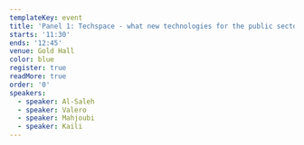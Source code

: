 ```yaml
---
templateKey: event
title: 'Panel 1: Techspace - what new technologies for the public sector?'
starts: '11:30'
ends: '12:45'
venue: Gold Hall
color: blue
register: true
readMore: true
order: '0'
speakers:
  - speaker: Al-Saleh
  - speaker: Valero
  - speaker: Mahjoubi
  - speaker: Kaili
---
```


